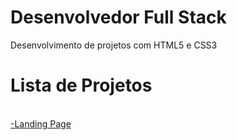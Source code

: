 # Desenvolvedor Full Stack

Desenvolvimento de projetos com HTML5 e CSS3

# Lista de Projetos
<br>
<a href="https://jonathanlfreitas.github.io/Projetos/Landing%20Page/">-Landing Page</a>

